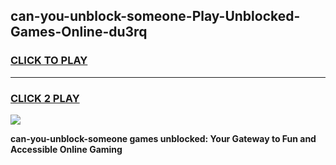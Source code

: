 
## can-you-unblock-someone-Play-Unblocked-Games-Online-du3rq
<h3>
<a href="https://premium76.site?title=can-you-unblock-someone&ref=25A">CLICK TO PLAY</a></h3>
<hr>

<h3>
<a href="https://premium76.site?title=can-you-unblock-someone&ref=25A">CLICK 2 PLAY</a>
  
</h3>

<a href="https://premium76.site?title=can-you-unblock-someone&ref=25A"><img src="https://clearcache.store/games.png"></a>


**can-you-unblock-someone games unblocked: Your Gateway to Fun and Accessible Online Gaming**
